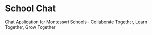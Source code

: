# School Chat
Chat Application for Montessori Schools - Collaborate Together, Learn Together, Grow Together  
